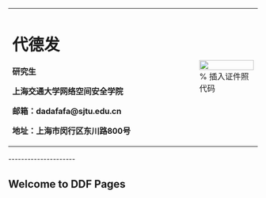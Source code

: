 <table border="0">
  <tr>
    <td width="75%">
      <h1>代德发</h1>
      <p><b>研究生</b></p>
      <p><b>上海交通大学网络空间安全学院</b></p>
      <p><b>邮箱：dadafafa@sjtu.edu.cn</b></p>
      <p><b>地址：上海市闵行区东川路800号</b></p>
    </td>
    <td width="25%">
      <img src="/ddf.jpg" width="100%">      % 插入证件照代码
    </td>
  </tr>
</table>
--------------------- 

## Welcome to DDF Pages



